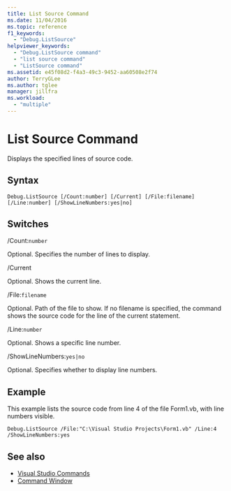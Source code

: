 ```yaml
---
title: List Source Command
ms.date: 11/04/2016
ms.topic: reference
f1_keywords:
  - "Debug.ListSource"
helpviewer_keywords:
  - "Debug.ListSource command"
  - "list source command"
  - "ListSource command"
ms.assetid: e45f08d2-f4a3-49c3-9452-aa60508e2f74
author: TerryGLee
ms.author: tglee
manager: jillfra
ms.workload:
  - "multiple"
---
```

# List Source Command
Displays the specified lines of source code.

## Syntax

```
Debug.ListSource [/Count:number] [/Current] [/File:filename]
[/Line:number] [/ShowLineNumbers:yes|no]
```

## Switches
/Count:`number`

Optional. Specifies the number of lines to display.

/Current

Optional. Shows the current line.

/File:`filename`

Optional. Path of the file to show. If no filename is specified, the command shows the source code for the line of the current statement.

/Line:`number`

Optional. Shows a specific line number.

/ShowLineNumbers:`yes|no`

Optional. Specifies whether to display line numbers.

## Example
This example lists the source code from line 4 of the file Form1.vb, with line numbers visible.

```
Debug.ListSource /File:"C:\Visual Studio Projects\Form1.vb" /Line:4 /ShowLineNumbers:yes
```

## See also

- [Visual Studio Commands](../../ide/reference/visual-studio-commands.md)
- [Command Window](../../ide/reference/command-window.md)